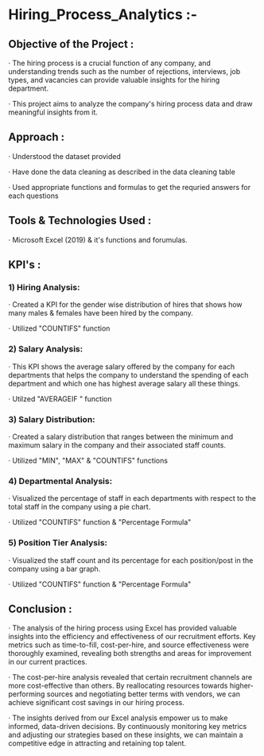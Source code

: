 # Hiring_Process_Analytics :-

## Objective of the Project :

· The hiring process is a crucial function of any company, and understanding trends such as the number of rejections, interviews, job types, and vacancies can provide valuable insights for the hiring department.

· This project aims to analyze the company's hiring process data and draw meaningful insights from it.

## Approach :

· Understood the dataset provided

· Have done the data cleaning as described in the data cleaning table

· Used appropriate functions and formulas to get the requried answers for each questions

## Tools & Technologies Used :

· Microsoft Excel (2019) & it's functions and forumulas.

## KPI's :

### 1) Hiring Analysis: 

· Created a KPI for the gender wise distribution of hires that shows how many males & females have been hired by the company.

· Utilized "COUNTIFS" function

### 2) Salary Analysis:

· This KPI shows the average salary offered by the company for each departments that helps the company to understand the spending of each department and which one has highest average salary all these things.

· Utilzed "AVERAGEIF " function

### 3) Salary Distribution:

· Created a salary distribution that ranges between the minimum and maximum salary in the company and their associated staff counts.

· Utilized "MIN", "MAX" & "COUNTIFS" functions

### 4) Departmental Analysis:

· Visualized the percentage of staff in each departments with respect to the total staff in the company using a pie chart.

· Utilized "COUNTIFS" function & "Percentage Formula"

### 5) Position Tier Analysis:

· Visualized the staff count and its percentage for each position/post in the company using a bar graph.

· Utilized "COUNTIFS" function & "Percentage Formula"


## Conclusion :

· The analysis of the hiring process using Excel has provided valuable insights into the efficiency and effectiveness of our recruitment efforts. Key metrics such as time-to-fill, cost-per-hire, and source effectiveness were thoroughly examined, revealing both strengths and areas for improvement in our current practices.

· The cost-per-hire analysis revealed that certain recruitment channels are more cost-effective than others. By reallocating resources towards higher-performing sources and negotiating better terms with vendors, we can achieve significant cost savings in our hiring process.

· The insights derived from our Excel analysis empower us to make informed, data-driven decisions. By continuously monitoring key metrics and adjusting our strategies based on these insights, we can maintain a competitive edge in attracting and retaining top talent.
